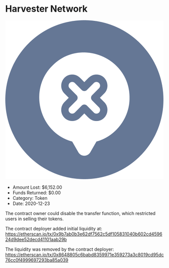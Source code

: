 # Harvester Network
![Harvester Network](/rektimages/Harvester-Network.png)
- Amount Lost: $6,152.00
- Funds Returned: $0.00
- Category: Token
- Date: 2020-12-23

The contract owner could disable the transfer function, which restricted users in selling their tokens.  
  
The contract deployer added initial liquidity at:  
https://etherscan.io/tx/0x9b7ab0b3e62df7562c5df105831040b602cd459624d9dee52decd41101aab29b  
  
The liquidity was removed by the contract deployer:  
https://etherscan.io/tx/0x8648805c6babd8359971e359273a3c8019cd95dc76cc0f4999697293ba85a039



